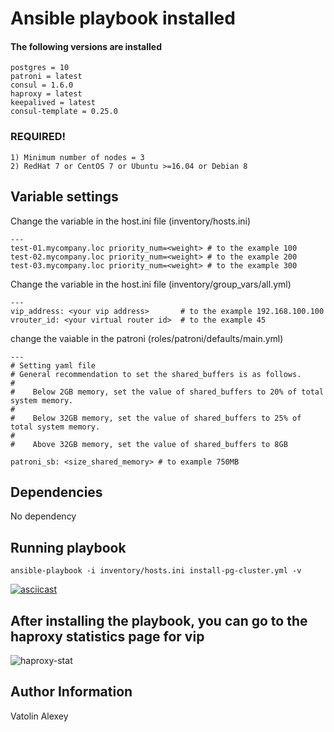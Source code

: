 
Ansible playbook installed
==========================

#### The following versions are installed
    postgres = 10
    patroni = latest
    consul = 1.6.0
    haproxy = latest
    keepalived = latest
    consul-template = 0.25.0

### REQUIRED!
    1) Minimum number of nodes = 3
    2) RedHat 7 or CentOS 7 or Ubuntu >=16.04 or Debian 8

Variable settings
--------------
Change the variable in the host.ini file (inventory/hosts.ini)

    ---
    test-01.mycompany.loc priority_num=<weight> # to the example 100
    test-02.mycompany.loc priority_num=<weight> # to the example 200
    test-03.mycompany.loc priority_num=<weight> # to the example 300

Change the variable in the host.ini file (inventory/group_vars/all.yml)

    ---
    vip_address: <your vip address>       # to the example 192.168.100.100
    vrouter_id: <your virtual router id>  # to the example 45



change the vaiable in the patroni (roles/patroni/defaults/main.yml)
   
    ---
    # Setting yaml file
    # General recommendation to set the shared_buffers is as follows.
    #
    #    Below 2GB memory, set the value of shared_buffers to 20% of total system memory.
    #    
    #    Below 32GB memory, set the value of shared_buffers to 25% of total system memory.
    #            
    #    Above 32GB memory, set the value of shared_buffers to 8GB

    patroni_sb: <size_shared_memory> # to example 750MB 

Dependencies
------------

No dependency

Running playbook
----------------
    ansible-playbook -i inventory/hosts.ini install-pg-cluster.yml -v
  
[![asciicast](https://asciinema.org/a/L7NeOOHGQ47t1Lr8u2r41C6cG.svg)](https://asciinema.org/a/L7NeOOHGQ47t1Lr8u2r41C6cG)


After installing the playbook, you can go to the haproxy statistics page for vip
---------------------------------------------------------------------------------

![haproxy-stat](https://user-images.githubusercontent.com/16415691/83475035-24f05000-a496-11ea-8e91-56e15de8192d.png)

Author Information
------------------

Vatolin Alexey